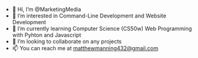 - 👋 Hi, I’m @MarketingMedia
- 👀 I’m interested in Command-Line Development and Website Development
- 🌱 I’m currently learning Computer Science (CS50w) Web Programming with Pyhton and Javascript
- 💞️ I’m looking to collaborate on any projects
- 📫 You can reach me at matthewmanning432@gmail.com

<!---
TechnoMarketingMedia/TechnoMarketingMedia is a ✨ special ✨ repository because its `README.md` (this file) appears on your GitHub profile.
You can click the Preview link to take a look at your changes.
--->
